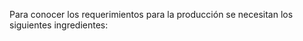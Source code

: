 Para conocer los requerimientos para la producción se necesitan los siguientes ingredientes:

<head>
    <title>Centered Retractable Table</title>
    <style>
        table {
            border-collapse: collapse;
            margin: 0 auto;
        }

        table, th, td {
            border: 1px solid black;
            text-align: center;
        }

        th, td {
            padding: 8px;
        }

        .toggle-content {
            display: none;
        }

        .toggle-button {
            cursor: pointer;
            text-decoration: underline;
        }
    </style>
    <script>
        function toggleContent(rowId) {
            var content = document.getElementById(rowId + '-content');
            var button = document.getElementById(rowId + '-button');
            if (content.style.display === 'none') {
                content.style.display = 'table-row';
                button.innerHTML = 'Hide';
            } else {
                content.style.display = 'none';
                button.innerHTML = 'Show';
            }
        }
    </script>
</head>
<body>
    <table>
        <tr>
            <th>Producto</th>
            <th>Cantidad por unidad</th>
            <th>Costo unitario</th>
        </tr>
        <tr>
            <td>
                <span id="row1-button" class="toggle-button" onclick="toggleContent('row1')">Show</span>
            </td>
            <td>
                <span id="row2-button" class="toggle-button" onclick="toggleContent('row2')">Show</span>
            </td>
        </tr>
        <tr id="row1-content" class="toggle-content">
            <td></td>
            <td>Row 1, Column 2</td>
        </tr>
        <tr>
            <td>
                <span id="row3-button" class="toggle-button" onclick="toggleContent('row3')">Show</span>
            </td>
            <td>
                <span id="row4-button" class="toggle-button" onclick="toggleContent('row4')">Show</span>
            </td>
        </tr>
        <tr id="row3-content" class="toggle-content">
            <td>Row 2, Column 1</td>
            <td>Row 2, Column 2</td>
        </tr>
        <tr>
            <td>
                <span id="row5-button" class="toggle-button" onclick="toggleContent('row5')">Show</span>
            </td>
            <td>
                <span id="row6-button" class="toggle-button" onclick="toggleContent('row6')">Show</span>
            </td>
        </tr>
        <tr id="row5-content" class="toggle-content">
            <td>Row 3, Column 1</td>
            <td>Row 3, Column 2</td>
        </tr>
        <tr id="row6-content" class="toggle-content">
            <td>Row 4, Column 1</td>
            <td>Row 4, Column 2</td>
        </tr>
        <tr id="row6-content" class="toggle-content">
            <td>Row 4, Column 1</td>
            <td>Row 4, Column 2</td>
        </tr>
        <tr id="row6-content" class="toggle-content">
            <td>Row 4, Column 1</td>
            <td>Row 4, Column 2</td>
        </tr>
        <tr id="row6-content" class="toggle-content">
            <td>Row 4, Column 1</td>
            <td>Row 4, Column 2</td>
        </tr>
        <tr id="row6-content" class="toggle-content">
            <td>Row 4, Column 1</td>
            <td>Row 4, Column 2</td>
        </tr>
    </table>
</body>

El costo promedio de la arepa es 2500 COP. El costo de la materia prima diario es en total de:






